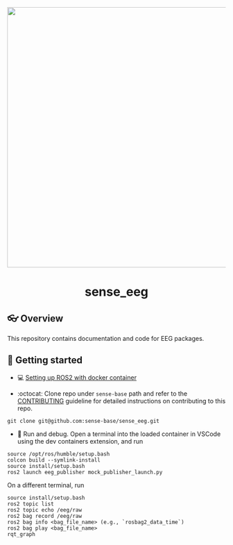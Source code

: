 <div style="text-align: center;" align="center">
  <img src="docs/figs/.svg" alt="" width="600"/>
  <h1> sense_eeg </h1>
</div>

## :eyeglasses: Overview
This repository contains documentation and code for EEG packages. 
## :school_satchel: Getting started
* :computer: [Setting up ROS2 with docker container](https://github.com/sense-base/base/tree/main/docs/docker)

* :octocat: Clone repo under `sense-base` path and refer to the [CONTRIBUTING](CONTRIBUTING.md) guideline for detailed instructions on contributing to this repo.
```
git clone git@github.com:sense-base/sense_eeg.git
```

* :nut_and_bolt: Run and debug. Open a terminal into the loaded container in VSCode using the dev containers extension, and run
```
source /opt/ros/humble/setup.bash
colcon build --symlink-install
source install/setup.bash
ros2 launch eeg_publisher mock_publisher_launch.py
```

On a different terminal, run
```
source install/setup.bash
ros2 topic list
ros2 topic echo /eeg/raw
ros2 bag record /eeg/raw
ros2 bag info <bag_file_name> (e.g., `rosbag2_data_time`)
ros2 bag play <bag_file_name>
rqt_graph
```